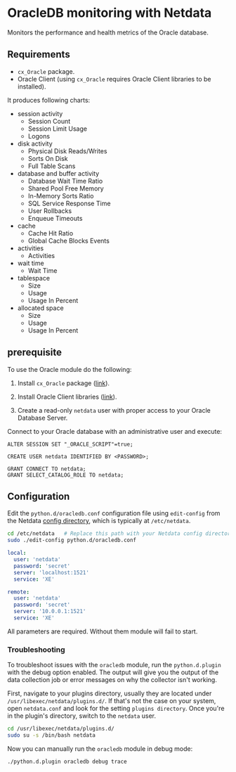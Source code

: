<!--
title: "OracleDB monitoring with Netdata"
custom_edit_url: "https://github.com/netdata/netdata/edit/master/collectors/python.d.plugin/oracledb/README.md"
sidebar_label: "OracleDB"
learn_status: "Published"
learn_topic_type: "References"
learn_rel_path: "Integrations/Monitor/Databases"
-->

# OracleDB monitoring with Netdata

Monitors the performance and health metrics of the Oracle database.

## Requirements

-   `cx_Oracle` package.
-   Oracle Client (using `cx_Oracle` requires Oracle Client libraries to be installed).

It produces following charts:

-   session activity
    -   Session Count
    -   Session Limit Usage
    -   Logons
-   disk activity
    -   Physical Disk Reads/Writes
    -   Sorts On Disk
    -   Full Table Scans
-   database and buffer activity
    -   Database Wait Time Ratio
    -   Shared Pool Free Memory
    -   In-Memory Sorts Ratio
    -   SQL Service Response Time
    -   User Rollbacks
    -   Enqueue Timeouts
-   cache
    -   Cache Hit Ratio
    -   Global Cache Blocks Events
-   activities
    -   Activities
-   wait time
    -   Wait Time
-   tablespace
    -   Size
    -   Usage
    -   Usage In Percent
-   allocated space
    -   Size
    -   Usage
    -   Usage In Percent

## prerequisite

To use the Oracle module do the following:

1.  Install `cx_Oracle` package ([link](https://cx-oracle.readthedocs.io/en/latest/user_guide/installation.html)).

2.  Install Oracle Client libraries
    ([link](https://cx-oracle.readthedocs.io/en/latest/user_guide/installation.html#install-oracle-client)).

3.  Create a read-only `netdata` user with proper access to your Oracle Database Server.

Connect to your Oracle database with an administrative user and execute:

```
ALTER SESSION SET "_ORACLE_SCRIPT"=true;

CREATE USER netdata IDENTIFIED BY <PASSWORD>;

GRANT CONNECT TO netdata;
GRANT SELECT_CATALOG_ROLE TO netdata;
```

## Configuration

Edit the `python.d/oracledb.conf` configuration file using `edit-config` from the Netdata [config
directory](https://github.com/netdata/netdata/blob/master/docs/configure/nodes.md), which is typically at `/etc/netdata`.

```bash
cd /etc/netdata   # Replace this path with your Netdata config directory, if different
sudo ./edit-config python.d/oracledb.conf
```

```yaml
local:
  user: 'netdata'
  password: 'secret'
  server: 'localhost:1521'
  service: 'XE'

remote:
  user: 'netdata'
  password: 'secret'
  server: '10.0.0.1:1521'
  service: 'XE'
```

All parameters are required. Without them module will fail to start.


### Troubleshooting

To troubleshoot issues with the `oracledb` module, run the `python.d.plugin` with the debug option enabled. The 
output will give you the output of the data collection job or error messages on why the collector isn't working.

First, navigate to your plugins directory, usually they are located under `/usr/libexec/netdata/plugins.d/`. If that's 
not the case on your system, open `netdata.conf` and look for the setting `plugins directory`. Once you're in the 
plugin's directory, switch to the `netdata` user.

```bash
cd /usr/libexec/netdata/plugins.d/
sudo su -s /bin/bash netdata
```

Now you can manually run the `oracledb` module in debug mode:

```bash
./python.d.plugin oracledb debug trace
```

